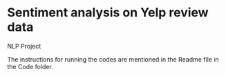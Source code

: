 # Sentiment analysis on Yelp review data
NLP Project

The instructions for running the codes are mentioned in the Readme file in the Code folder.

